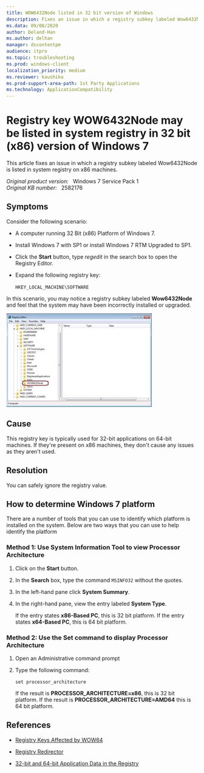 ```yaml
---
title: WOW6432Node listed in 32 bit version of Windows
description: Fixes an issue in which a registry subkey labeled Wow6432Node is listed in system registry on x86 machines.
ms.data: 09/08/2020
author: Deland-Han
ms.author: delhan
manager: dscontentpm
audience: itpro
ms.topic: troubleshooting
ms.prod: windows-client
localization_priority: medium
ms.reviewer: kaushika
ms.prod-support-area-path: 1st Party Applications
ms.technology: ApplicationCompatibility
---
```

# Registry key WOW6432Node may be listed in system registry in 32 bit (x86) version of Windows 7

This article fixes an issue in which a registry subkey labeled Wow6432Node is listed in system registry on x86 machines.

_Original product version:_ &nbsp; Windows 7 Service Pack 1  
_Original KB number:_ &nbsp; 2582176

## Symptoms

Consider the following scenario:

- A computer running 32 Bit (x86) Platform of Windows 7.
- Install Windows 7 with SP1 or install Windows 7 RTM Upgraded to SP1.
- Click the **Start** button, type *regedit* in the search box to open the Registry Editor.
- Expand the following registry key:

    `HKEY_LOCAL_MACHINE\SOFTWARE`

In this scenario, you may notice a registry subkey labeled **Wow6432Node** and feel that the system may have been incorrectly installed or upgraded.

![Wow6432Node registry subkey](./media/wow6432node-registry-key-present-32-bit-machine/wow6432node-registry-key.jpg)

## Cause

This registry key is typically used for 32-bit applications on 64-bit machines. If they're present on x86 machines, they don't cause any issues as they aren't used.

## Resolution

You can safely ignore the registry value.

## How to determine Windows 7 platform

There are a number of tools that you can use to identify which platform is installed on the system. Below are two ways that you can use to help identify the platform

### Method 1: Use System Information Tool to view Processor Architecture

1. Click on the **Start** button.
2. In the **Search** box, type the command `MSINFO32` without the quotes.
3. In the left-hand pane click **System Summary**.
4. In the right-hand pane, view the entry labeled **System Type**.

    If the entry states **x86-Based PC**, this is 32 bit platform. If the entry states **x64-Based PC**, this is 64 bit platform.

### Method 2: Use the Set command to display Processor Architecture

1. Open an Administrative command prompt
2. Type the following command:

    ```console
    set processor_architecture
    ```

    If the result is **PROCESSOR_ARCHITECTURE=x86**, this is 32 bit platform. If the result is **PROCESSOR_ARCHITECTURE=AMD64** this is 64 bit platform.

## References

- [Registry Keys Affected by WOW64](/windows/win32/winprog64/shared-registry-keys)

- [Registry Redirector](/windows/win32/winprog64/registry-redirector)

- [32-bit and 64-bit Application Data in the Registry](/windows/win32/sysinfo/32-bit-and-64-bit-application-data-in-the-registry)
